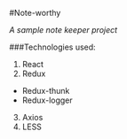 #Note-worthy

_A sample note keeper project_

###Technologies used:
1. React
2. Redux
  * Redux-thunk
  * Redux-logger
3. Axios
4. LESS